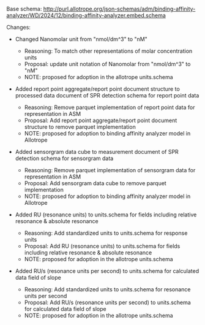 Base schema: http://purl.allotrope.org/json-schemas/adm/binding-affinity-analyzer/WD/2024/12/binding-affinity-analyzer.embed.schema


Changes:

* Changed Nanomolar unit from "nmol/dm^3" to "nM"
  * Reasoning: To match other representations of molar concentration units
  * Proposal: update unit notation of Nanomolar from "nmol/dm^3" to "nM"
  * NOTE: proposed for adoption in the allotrope units.schema

* Added report point aggregate/report point document structure to processed data document of SPR detection schema for report point data
  * Reasoning: Remove parquet implementation of report point data for representation in ASM
  * Proposal: Add report point aggregate/report point document structure to remove parquet implementation
  * NOTE: proposed for adoption to binding affinity analyzer model in Allotrope

* Added sensorgram data cube to measurement document of SPR detection schema for sensorgram data
  * Reasoning: Remove parquet implementation of sensorgram data for representation in ASM
  * Proposal: Add sensorgram data cube to remove parquet implementation
  * NOTE: proposed for adoption to binding affinity analyzer model in Allotrope

* Added RU (resonance units) to units.schema for fields including relative resonance & absolute resonance
  * Reasoning: Add standardized units to units.schema for response units
  * Proposal: Add RU (resonance units) to units.schema for fields including relative resonance & absolute resonance
  * NOTE: proposed for adoption in the allotrope units.schema

* Added RU/s (resonance units per second) to units.schema for calculated data field of slope
  * Reasoning: Add standardized units to units.schema for resonance units per second
  * Proposal: Add RU/s (resonance units per second) to units.schema for calculated data field of slope
  * NOTE: proposed for adoption in the allotrope units.schema
